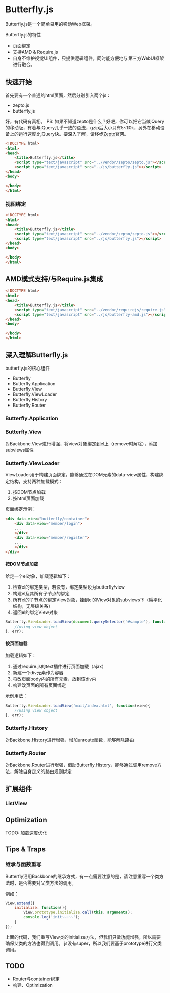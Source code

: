 # Butterfly.js

Butterfly.js是一个简单易用的移动Web框架。

Butterfly.js的特性
* 页面绑定
* 支持AMD & Require.js
* 自身不维护视觉UI组件，只提供逻辑组件，同时能方便地与第三方WebUI框架进行融合。

## 快速开始

首先要有一个普通的html页面，然后分别引入两个js：
* zepto.js
* butterfly.js

好，有代码有真相。
PS: 如果不知道zepto是什么？好吧，你可以把它当做jQuery的移动版，有着与jQuery几乎一致的语法，gzip后大小只有5~10k，另外在移动设备上的运行速度比jQuery快。要深入了解，请移步[Zepto官网](http://zeptojs.com)。

```html
<!DOCTYPE html>
<html>
<head>
	<title>Butterfly.js</title>
	<script type="text/javascript" src="../vendor/zepto/zepto.js"></script>
	<script type="text/javascript" src="../js/butterfly.js"></script>
</head>
<body>

</body>
</html>
```

### 视图绑定

```html
<!DOCTYPE html>
<html>
<head>
	<title>Butterfly.js</title>
	<script type="text/javascript" src="../vendor/zepto/zepto.js"></script>
	<script type="text/javascript" src="../js/butterfly.js"></script>
</head>
<body>

</body>
</html>
```

## AMD模式支持/与Require.js集成

```html
<!DOCTYPE html>
<html>
<head>
	<title>Butterfly.js</title>
	<script type="text/javascript" src="../vendor/requirejs/require.js"></script>
	<script type="text/javascript" src="../js/butterfly-amd.js"></script>
</head>
<body>

</body>
</html>
```

## 深入理解Butterfly.js

butterfly.js的核心组件
* Butterfly
* Butterfly.Application
* Butterfly.View
* Butterfly.ViewLoader
* Butterfly.History
* Butterfly.Router

### Butterfly.Application

### Butterfly.View
对Backbone.View进行增强，将view对象绑定到el上（remove时解除），添加subviews属性

### Butterfly.ViewLoader
ViewLoader用于构建页面绑定，能够通过在DOM元素的data-view属性，构建绑定结构，支持两种加载模式：
1. 按DOM节点加载
2. 按html页面加载

页面绑定示例：
```html
<div data-view="butterfly/container">
	<div data-view="member/login">
	...
	</div>
	<div data-view="member/register">
	...
	</div>
</div>
```

#### 按DOM节点加载
给定一个el对象，加载逻辑如下：
1. 检查el的绑定类型，若没有，绑定类型设为butterfly/view
2. 构建el及其所有子节点的绑定
3. 所有el的子节点的绑定View对象，挂到el的View对象的subviews下（扁平化结构，无层级关系）
4. 返回el的绑定View对象

```js
Butterfly.ViewLoader.loadView(document.querySelector('#sample'), function(view){
	//using view object
}, err);
```

#### 按页面加载
加载逻辑如下：
1. 通过require.js的text插件进行页面加载（ajax）
2. 新建一个div元素作为容器
3. 将改页面body内的所有元素，放到该div内
4. 构建改页面的所有页面绑定

示例用法：
```js
Butterfly.ViewLoader.loadView('mail/index.html', function(view){
	//using view object
}, err);
```

### Butterfly.History
对Backbone.History进行增强，增加unroute函数，能够解除路由

### Butterfly.Router
对Backbone.Router进行增强，借助Butterfly.History，能够通过调用remove方法，解除自身定义的路由规则绑定



## 扩展组件

### ListView

## Optimization
TODO: 加载速度优化


## Tips & Traps

### 继承与函数重写
Butterfly沿用Backbone的继承方式，有一点需要注意的是，请注意重写一个类方法时，是否需要对父类方法的调用。

例如：
```js
View.extend({
	initialize: function(){
		View.prototype.initialize.call(this, arguments);
		console.log('init~~~~~');
	}
});
```
上面的代码，我们重写View类的initialize方法，但我们只做功能增强，所以需要确保父类的方法也得到调用。
js没有super，所以我们要基于prototype进行父类调用。

## TODO
* Router与container绑定
* 构建、Optimization
